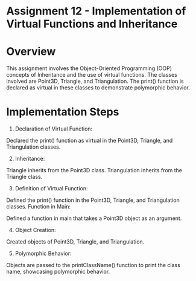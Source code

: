 # Assignment 12 - Implementation of Virtual Functions and Inheritance

# Overview

This assignment involves the Object-Oriented Programming (OOP) concepts of Inheritance and the use of virtual functions. 
The classes involved are Point3D, Triangle, and Triangulation. 
The print() function is declared as virtual in these classes to demonstrate polymorphic behavior.

# Implementation Steps
    
1. Declaration of Virtual Function:

Declared the print() function as virtual in the Point3D, Triangle, and Triangulation classes.

2. Inheritance:

Triangle inherits from the Point3D class.
Triangulation inherits from the Triangle class.

3. Definition of Virtual Function:

Defined the print() function in the Point3D, Triangle, and Triangulation classes.
Function in Main:

Defined a function in main that takes a Point3D object as an argument.

4. Object Creation:

Created objects of Point3D, Triangle, and Triangulation.

5. Polymorphic Behavior:

Objects are passed to the printClassName() function to print the class name, showcasing polymorphic behavior.
